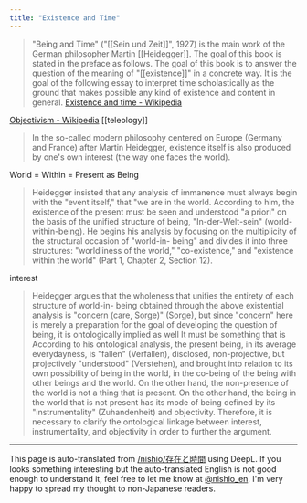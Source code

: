 ```yaml
---
title: "Existence and Time"
---
```


> "Being and Time" ("[[Sein und Zeit]]", 1927) is the main work of the German philosopher Martin [[Heidegger]].
>  The goal of this book is stated in the preface as follows. The goal of this book is to answer the question of the meaning of "[[existence]]" in a concrete way. It is the goal of the following essay to interpret time scholastically as the ground that makes possible any kind of existence and content in general.
[Existence and time - Wikipedia](https://ja.wikipedia.org/wiki/存在と時間)


[Objectivism - Wikipedia](https://ja.wikipedia.org/wiki/目的論) [[teleology]]
> In the so-called modern philosophy centered on Europe (Germany and France) after Martin Heidegger, existence itself is also produced by one's own interest (the way one faces the world).

World = Within = Present as Being
> Heidegger insisted that any analysis of immanence must always begin with the "event itself," that "we are in the world. According to him, the existence of the present must be seen and understood "a priori" on the basis of the unified structure of being, "In-der-Welt-sein" (world-within-being). He begins his analysis by focusing on the multiplicity of the structural occasion of "world-in- being" and divides it into three structures: "worldliness of the world," "co-existence," and "existence within the world" (Part 1, Chapter 2, Section 12).

interest
> Heidegger argues that the wholeness that unifies the entirety of each structure of world-in- being obtained through the above existential analysis is "concern (care, Sorge)" (Sorge), but since "concern" here is merely a preparation for the goal of developing the question of being, it is ontologically implied as well It must be something that is According to his ontological analysis, the present being, in its average everydayness, is "fallen" (Verfallen), disclosed, non-projective, but projectively "understood" (Verstehen), and brought into relation to its own possibility of being in the world, in the co-being of the being with other beings and the world. On the other hand, the non-presence of the world is not a thing that is present. On the other hand, the being in the world that is not present has its mode of being defined by its "instrumentality" (Zuhandenheit) and objectivity. Therefore, it is necessary to clarify the ontological linkage between interest, instrumentality, and objectivity in order to further the argument.

---
This page is auto-translated from [/nishio/存在と時間](https://scrapbox.io/nishio/存在と時間) using DeepL. If you looks something interesting but the auto-translated English is not good enough to understand it, feel free to let me know at [@nishio_en](https://twitter.com/nishio_en). I'm very happy to spread my thought to non-Japanese readers.